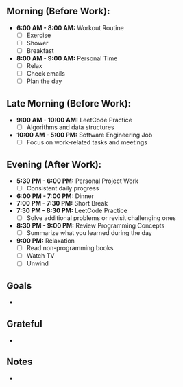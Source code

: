 ## Morning (Before Work):
- **6:00 AM - 8:00 AM:** Workout Routine
  - [ ] Exercise
  - [ ] Shower
  - [ ] Breakfast
- **8:00 AM - 9:00 AM:** Personal Time
  - [ ] Relax
  - [ ] Check emails
  - [ ] Plan the day

## Late Morning (Before Work):
- **9:00 AM - 10:00 AM:** LeetCode Practice
  - [ ] Algorithms and data structures
- **10:00 AM - 5:00 PM:** Software Engineering Job
  - [ ] Focus on work-related tasks and meetings

## Evening (After Work):
- **5:30 PM - 6:00 PM:** Personal Project Work
  - [ ] Consistent daily progress
- **6:00 PM - 7:00 PM:** Dinner
- **7:00 PM - 7:30 PM:** Short Break
- **7:30 PM - 8:30 PM:** LeetCode Practice
  - [ ] Solve additional problems or revisit challenging ones
- **8:30 PM - 9:00 PM:** Review Programming Concepts
  - [ ] Summarize what you learned during the day
- **9:00 PM:** Relaxation
  - [ ] Read non-programming books
  - [ ] Watch TV
  - [ ] Unwind

<!-- Uncomment the following section during weekends -->
<!--
## Weekend Schedule:
- **Saturday:**
  - [ ] 9:00 AM - 10:30 AM: LeetCode Weekly Contest (Or solve more complex problems)
  - [ ] 10:30 AM - 11:30 AM: Personal Project Work (Dedicate extended time)
  - [ ] 11:30 AM - 12:30 PM: Lunch
  - [ ] 12:30 PM - 2:00 PM: Programming Book Reading (Dive into a new topic or chapter)
  - [ ] 2:00 PM - 5:00 PM: Personal Project Work (Focused development time)
  - [ ] 5:00 PM - 7:00 PM: Free Time (Exercise, socialize, hobbies)

- **Sunday:**
  - [ ] 9:00 AM - 10:30 AM: LeetCode Review (Revisit and revise problems)
  - [ ] 10:30 AM - 12:00 PM: Personal Project Work (Tackle challenging features)
  - [ ] 12:00 PM - 1:00 PM: Lunch
  - [ ] 1:00 PM - 3:00 PM: Programming Book Reading (Continue learning)
  - [ ] 3:00 PM - 5:00 PM: Personal Project Work (Finalize tasks)
  - [ ] 5:00 PM - 7:00 PM: Weekly Planning (Plan your upcoming week, set goals)
-->


## Goals
- 
## Grateful
- 

## Notes
- 

